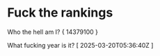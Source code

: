 # Fuck the rankings

Who the hell am I?
{ 14379100 }

What fucking year is it?
[ 2025-03-20T05:36:40Z ]
